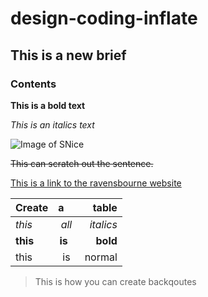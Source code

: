 # design-coding-inflate

## This is a new brief

### Contents

**This is a bold text**

_This is an italics text_

![Image of SNice](https://i.pinimg.com/736x/ec/13/a7/ec13a753972c254761be4d9d5666d341--smile-emoji-happy-faces-emoji.jpg)

~~This can scratch out the sentence.~~

[This is a link to the ravensbourne website](https://www.ravensbourne.ac.uk)

| Create |a      | table   |
| ------ |:-----:|--------:|
| _this_  | _all_   | _italics_|
|**this**  | **is**    |**bold**   |
| this   | is    | normal |


> This is how you can create backqoutes 

<dl>
  </dl>
